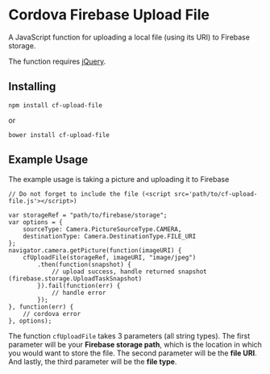 # Cordova Firebase Upload File

A JavaScript function for uploading a local file (using its URI) to Firebase storage.


The function requires [jQuery](https://github.com/jquery/jquery).

## Installing

`npm install cf-upload-file`

or

`bower install cf-upload-file`

## Example Usage

The example usage is taking a picture and uploading it to Firebase

	// Do not forget to include the file (<script src='path/to/cf-upload-file.js'></script>)

	var storageRef = "path/to/firebase/storage";
	var options = { 
		sourceType: Camera.PictureSourceType.CAMERA,
		destinationType: Camera.DestinationType.FILE_URI
	};
	navigator.camera.getPicture(function(imageURI) {
		cfUploadFile(storageRef, imageURI, "image/jpeg")
			.then(function(snapshot) {
				// upload success, handle returned snapshot (firebase.storage.UploadTaskSnapshot)
			}).fail(function(err) {
				// handle error
			});
	}, function(err) {
		// cordova error
	}, options);

The function `cfUploadFile` takes 3 parameters (all string types). The first parameter will be your **Firebase storage path**, which is the location in which you would want to store the file. The second parameter will be the **file URI**. And lastly, the third parameter will be the **file type**.
